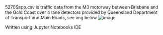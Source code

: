 5270Sapp.csv is traffic data from the M3 motorway between Brisbane and the Gold Coast over 4 lane detectors provided by Queensland Department of Transport and Main Roads, see img below 
![image](https://github.com/kilustifik/BNE-GC_RoadData/assets/147692836/b1e00642-1d91-4261-bd68-2c4420c9f193)


Written using Jupyter Notebooks IDE

